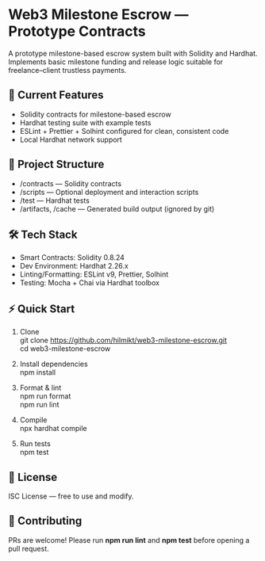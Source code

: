 # Web3 Milestone Escrow — Prototype Contracts

A prototype milestone-based escrow system built with Solidity and Hardhat.  
Implements basic milestone funding and release logic suitable for freelance–client trustless payments.

## 🚀 Current Features
- Solidity contracts for milestone-based escrow
- Hardhat testing suite with example tests
- ESLint + Prettier + Solhint configured for clean, consistent code
- Local Hardhat network support

## 📂 Project Structure
- /contracts — Solidity contracts
- /scripts — Optional deployment and interaction scripts
- /test — Hardhat tests
- /artifacts, /cache — Generated build output (ignored by git)

## 🛠 Tech Stack
- Smart Contracts: Solidity 0.8.24
- Dev Environment: Hardhat 2.26.x
- Linting/Formatting: ESLint v9, Prettier, Solhint
- Testing: Mocha + Chai via Hardhat toolbox

## ⚡ Quick Start
1. Clone  
   git clone https://github.com/hilmikt/web3-milestone-escrow.git  
   cd web3-milestone-escrow  

2. Install dependencies  
   npm install  

3. Format & lint  
   npm run format  
   npm run lint  

4. Compile  
   npx hardhat compile  

5. Run tests  
   npm test  

## 📜 License
ISC License — free to use and modify.

## 🙌 Contributing
PRs are welcome! Please run **npm run lint** and **npm test** before opening a pull request.